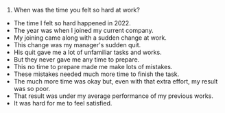 1. When was the time you felt so hard at work?

- The time I felt so hard happened in 2022.
- The year was when I joined my current company.
- My joining came along with a sudden change at work.
- This change was my manager's sudden quit.
- His quit gave me a lot of unfamiliar tasks and works.
- But they never gave me any time to prepare.
- This no time to prepare made me make lots of mistakes.
- These mistakes needed much more time to finish the task.
- The much more time was okay but, even with that extra effort, my result was so poor.
- That result was under my average performance of my previous works.
- It was hard for me to feel satisfied.

